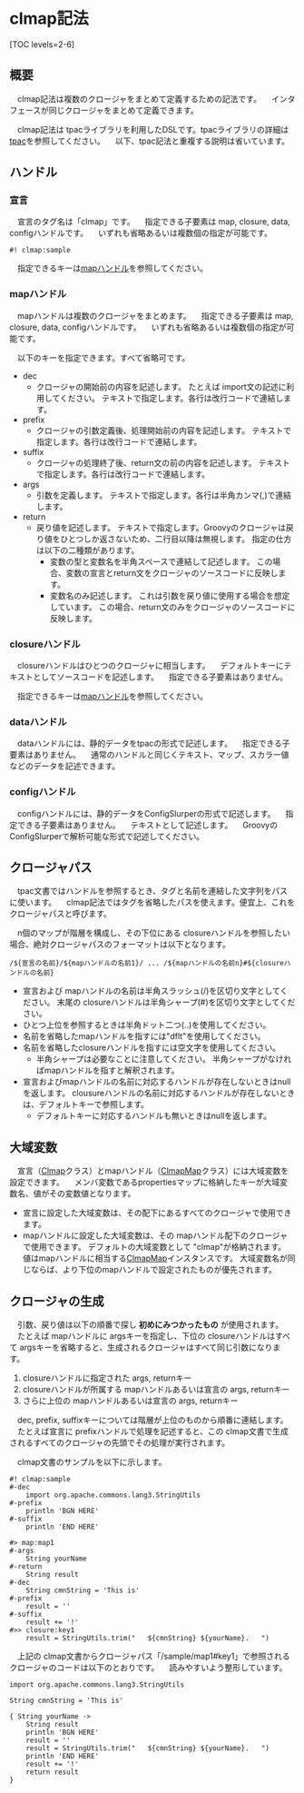 # clmap記法

[TOC levels=2-6]

## 概要

　clmap記法は複数のクロージャをまとめて定義するための記法です。
　インタフェースが同じクロージャをまとめて定義できます。

　clmap記法は tpacライブラリを利用したDSLです。tpacライブラリの詳細は [tpac](/maven/tpac/)を参照してください。
　以下、tpac記法と重複する説明は省いています。

## ハンドル
### 宣言

　宣言のタグ名は「clmap」です。
　指定できる子要素は map, closure, data, configハンドルです。
　いずれも省略あるいは複数個の指定が可能です。

```
#! clmap:sample
```

　指定できるキーは[mapハンドル](#mapハンドル)を参照してください。


### mapハンドル

　mapハンドルは複数のクロージャをまとめます。
　指定できる子要素は map, closure, data, configハンドルです。
　いずれも省略あるいは複数個の指定が可能です。

　以下のキーを指定できます。すべて省略可です。

* dec
  - クロージャの開始前の内容を記述します。
    たとえば import文の記述に利用してください。
    テキストで指定します。各行は改行コードで連結します。
* prefix
  - クロージャの引数定義後、処理開始前の内容を記述します。
    テキストで指定します。各行は改行コードで連結します。
* suffix
  - クロージャの処理終了後、return文の前の内容を記述します。
    テキストで指定します。各行は改行コードで連結します。
* args
  - 引数を定義します。
    テキストで指定します。各行は半角カンマ(,)で連結します。
* return
  - 戻り値を記述します。
    テキストで指定します。Groovyのクロージャは戻り値をひとつしか返さないため、二行目以降は無視します。
    指定の仕方は以下の二種類があります。
    - 変数の型と変数名を半角スペースで連結して記述します。
      この場合、変数の宣言とreturn文をクロージャのソースコードに反映します。
    - 変数名のみ記述します。
      これは引数を戻り値に使用する場合を想定しています。
      この場合、return文のみをクロージャのソースコードに反映します。

### closureハンドル

　closureハンドルはひとつのクロージャに相当します。
　デフォルトキーにテキストとしてソースコードを記述します。
　指定できる子要素はありません。

　指定できるキーは[mapハンドル](#mapハンドル)を参照してください。

### dataハンドル

　dataハンドルには、静的データをtpacの形式で記述します。
　指定できる子要素はありません。
　通常のハンドルと同じくテキスト、マップ、スカラー値などのデータを記述できます。

### configハンドル

　configハンドルには、静的データをConfigSlurperの形式で記述します。
　指定できる子要素はありません。
　テキストとして記述します。
　GroovyのConfigSlurperで解析可能な形式で記述してください。

## クロージャパス

　tpac文書ではハンドルを参照するとき、タグと名前を連結した文字列をパスに使います。
　clmap記法ではタグを省略したパスを使えます。便宜上、これをクロージャパスと呼びます。

　n個のマップが階層を構成し、その下位にある closureハンドルを参照したい場合、絶対クロージャパスのフォーマットは以下となります。

```
/${宣言の名前}/${mapハンドルの名前1}/ ... /${mapハンドルの名前n}#${closureハンドルの名前}
```

* 宣言および mapハンドルの名前は半角スラッシュ(/)を区切り文字としてください。
  末尾の closureハンドルは半角シャープ(#)を区切り文字としてください。
* ひとつ上位を参照するときは半角ドット二つ(..)を使用してください。
* 名前を省略したmapハンドルを指すには"dflt"を使用してください。
* 名前を省略したclosureハンドルを指すには空文字を使用してください。
  - 半角シャープは必要なことに注意してください。
    半角シャープがなければmapハンドルを指すと解釈されます。
* 宣言およびmapハンドルの名前に対応するハンドルが存在しないときはnullを返します。
  clousureハンドルの名前に対応するハンドルが存在しないときは、デフォルトキーで参照します。
  - デフォルトキーに対応するハンドルも無いときはnullを返します。

## 大域変数

　宣言（[Clmap](groovydoc/io/github/longfish801/clmap/Clmap.html)クラス）とmapハンドル（[ClmapMap](groovydoc/io/github/longfish801/clmap/ClmapMap.html)クラス）には大域変数を設定できます。
　メンバ変数であるpropertiesマップに格納したキーが大域変数名、値がその変数値となります。

* 宣言に設定した大域変数は、その配下にあるすべてのクロージャで使用できます。
* mapハンドルに設定した大域変数は、その mapハンドル配下のクロージャで使用できます。
  デフォルトの大域変数として "clmap"が格納されます。
  値はmapハンドルに相当する[ClmapMap](groovydoc/io/github/longfish801/clmap/ClmapMap.html)インスタンスです。
  大域変数名が同じならば、より下位のmapハンドルで設定されたものが優先されます。

## クロージャの生成

　引数、戻り値は以下の順番で探し **初めにみつかったもの** が使用されます。
　たとえば mapハンドルに argsキーを指定し、下位の closureハンドルはすべて argsキーを省略すると、生成されるクロージャはすべて同じ引数になります。

1. closureハンドルに指定された args, returnキー
2. closureハンドルが所属する mapハンドルあるいは宣言の args, returnキー
3. さらに上位の mapハンドルあるいは宣言の args, returnキー

　dec, prefix, suffixキーについては階層が上位のものから順番に連結します。
　たとえば宣言に prefixハンドルで処理を記述すると、この clmap文書で生成されるすべてのクロージャの先頭でその処理が実行されます。

　clmap文書のサンプルを以下に示します。

```
#! clmap:sample
#-dec
	import org.apache.commons.lang3.StringUtils
#-prefix
	println 'BGN HERE'
#-suffix
	println 'END HERE'

#> map:map1
#-args
	String yourName
#-return
	String result
#-dec
	String cmnString = 'This is'
#-prefix
	result = ''
#-suffix
	result += '!'
#>> closure:key1
	result = StringUtils.trim("   ${cmnString} ${yourName}.   ")
```

　上記の clmap文書からクロージャパス「/sample/map1#key1」で参照されるクロージャのコードは以下のとおりです。
　読みやすいよう整形しています。

```
import org.apache.commons.lang3.StringUtils

String cmnString = 'This is'

{ String yourName ->
	String result
	println 'BGN HERE'
	result = ''
	result = StringUtils.trim("   ${cmnString} ${yourName}.   ")
	println 'END HERE'
	result += '!'
	return result
}
```
